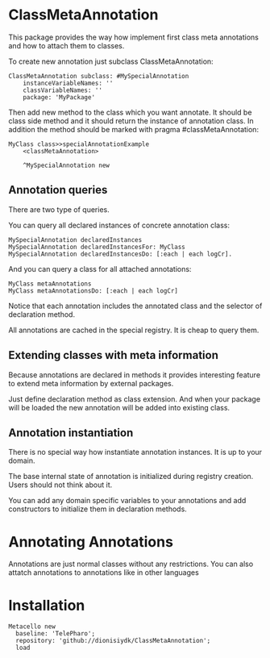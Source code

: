 # ClassMetaAnnotation
This package provides the way how implement first class meta annotations and how to attach them to classes.

To create new annotation just subclass ClassMetaAnnotation:
```Smalltalk
ClassMetaAnnotation subclass: #MySpecialAnnotation
	instanceVariableNames: ''
	classVariableNames: ''
	package: 'MyPackage'
```
Then add new method to the class which you want annotate. It should be class side method and it should return the instance of annotation class. In addition the method should be marked with pragma #classMetaAnnotation:
```Smalltalk
MyClass class>>specialAnnotationExample
	<classMetaAnnotation>
	
	^MySpecialAnnotation new
```

## Annotation queries
There are two type of queries.

You can query all declared instances of concrete annotation class:
```Smalltalk
MySpecialAnnotation declaredInstances
MySpecialAnnotation declaredInstancesFor: MyClass
MySpecialAnnotation declaredInstancesDo: [:each | each logCr].
```
And you can query a class for all attached annotations:
```Smalltalk
MyClass metaAnnotations
MyClass metaAnnotationsDo: [:each | each logCr]
```
Notice that each annotation includes the annotated class and the selector of declaration method. 

All annotations are cached in the special registry. It is cheap to query them.

## Extending classes with meta information
Because annotations are declared in methods it provides interesting feature to extend meta information by external packages.

Just define declaration method as class extension. And when your package will be loaded the new annotation will be added into existing class.

## Annotation instantiation
There is no special way how instantiate annotation instances. It is up to your domain.

The base internal state of annotation is initialized during registry creation.  Users should not think about it. 

You can add any domain specific variables to your annotations and add constructors to initialize them in declaration methods. 

# Annotating Annotations
Annotations are just normal classes without any restrictions. You can also attatch annotations to annotations like in other languages

# Installation
```Smalltalk
Metacello new
  baseline: 'TelePharo';
  repository: 'github://dionisiydk/ClassMetaAnnotation';
  load
```
